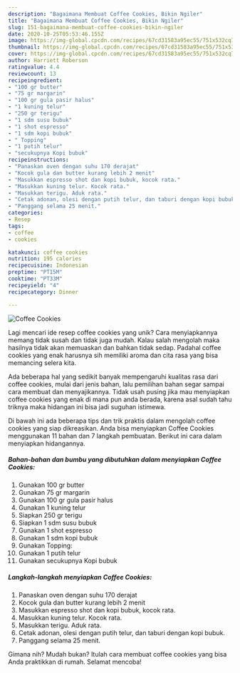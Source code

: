```yaml
---
description: "Bagaimana Membuat Coffee Cookies, Bikin Ngiler"
title: "Bagaimana Membuat Coffee Cookies, Bikin Ngiler"
slug: 151-bagaimana-membuat-coffee-cookies-bikin-ngiler
date: 2020-10-25T05:53:46.155Z
image: https://img-global.cpcdn.com/recipes/67cd31583a95ec55/751x532cq70/coffee-cookies-foto-resep-utama.jpg
thumbnail: https://img-global.cpcdn.com/recipes/67cd31583a95ec55/751x532cq70/coffee-cookies-foto-resep-utama.jpg
cover: https://img-global.cpcdn.com/recipes/67cd31583a95ec55/751x532cq70/coffee-cookies-foto-resep-utama.jpg
author: Harriett Roberson
ratingvalue: 4.4
reviewcount: 13
recipeingredient:
- "100 gr butter"
- "75 gr margarin"
- "100 gr gula pasir halus"
- "1 kuning telur"
- "250 gr terigu"
- "1 sdm susu bubuk"
- "1 shot espresso"
- "1 sdm kopi bubuk"
- " Topping"
- "1 putih telur"
- "secukupnya Kopi bubuk"
recipeinstructions:
- "Panaskan oven dengan suhu 170 derajat"
- "Kocok gula dan butter kurang lebih 2 menit"
- "Masukkan espresso shot dan kopi bubuk, kocok rata."
- "Masukkan kuning telur. Kocok rata."
- "Masukkan terigu. Aduk rata."
- "Cetak adonan, olesi dengan putih telur, dan taburi dengan kopi bubuk."
- "Panggang selama 25 menit."
categories:
- Resep
tags:
- coffee
- cookies

katakunci: coffee cookies 
nutrition: 195 calories
recipecuisine: Indonesian
preptime: "PT15M"
cooktime: "PT33M"
recipeyield: "4"
recipecategory: Dinner

---
```



![Coffee Cookies](https://img-global.cpcdn.com/recipes/67cd31583a95ec55/751x532cq70/coffee-cookies-foto-resep-utama.jpg)

Lagi mencari ide resep coffee cookies yang unik? Cara menyiapkannya memang tidak susah dan tidak juga mudah. Kalau salah mengolah maka hasilnya tidak akan memuaskan dan bahkan tidak sedap. Padahal coffee cookies yang enak harusnya sih memiliki aroma dan cita rasa yang bisa memancing selera kita.



Ada beberapa hal yang sedikit banyak mempengaruhi kualitas rasa dari coffee cookies, mulai dari jenis bahan, lalu pemilihan bahan segar sampai cara membuat dan menyajikannya. Tidak usah pusing jika mau menyiapkan coffee cookies yang enak di mana pun anda berada, karena asal sudah tahu triknya maka hidangan ini bisa jadi suguhan istimewa.


Di bawah ini ada beberapa tips dan trik praktis dalam mengolah coffee cookies yang siap dikreasikan. Anda bisa menyiapkan Coffee Cookies menggunakan 11 bahan dan 7 langkah pembuatan. Berikut ini cara dalam menyiapkan hidangannya.

<!--inarticleads1-->

##### Bahan-bahan dan bumbu yang dibutuhkan dalam menyiapkan Coffee Cookies:

1. Gunakan 100 gr butter
1. Gunakan 75 gr margarin
1. Gunakan 100 gr gula pasir halus
1. Gunakan 1 kuning telur
1. Siapkan 250 gr terigu
1. Siapkan 1 sdm susu bubuk
1. Gunakan 1 shot espresso
1. Gunakan 1 sdm kopi bubuk
1. Gunakan  Topping:
1. Gunakan 1 putih telur
1. Gunakan secukupnya Kopi bubuk




<!--inarticleads2-->

##### Langkah-langkah menyiapkan Coffee Cookies:

1. Panaskan oven dengan suhu 170 derajat
1. Kocok gula dan butter kurang lebih 2 menit
1. Masukkan espresso shot dan kopi bubuk, kocok rata.
1. Masukkan kuning telur. Kocok rata.
1. Masukkan terigu. Aduk rata.
1. Cetak adonan, olesi dengan putih telur, dan taburi dengan kopi bubuk.
1. Panggang selama 25 menit.




Gimana nih? Mudah bukan? Itulah cara membuat coffee cookies yang bisa Anda praktikkan di rumah. Selamat mencoba!
